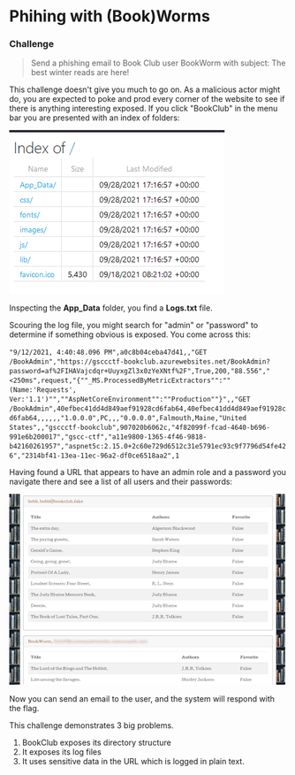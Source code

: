 
# Phihing with (Book)Worms

### Challenge
> Send a phishing email to Book Club user BookWorm with subject: The best winter reads are here!

This challenge doesn't give you much to go on. As a malicious actor might do, you are expected to poke and prod every corner of the website to see if there is anything interesting exposed. If you click "BookClub" in the menu bar you are presented with an index of folders:

![](bookclubfolders.png)

Inspecting the **App_Data** folder, you find a **Logs.txt** file.

Scouring the log file, you might search for "admin" or "password" to determine if something obvious is exposed. You come across this:

`"9/12/2021, 4:40:48.096 PM",a0c8b04ceba47d41,,"GET /BookAdmin","https://gsccctf-bookclub.azurewebsites.net/BookAdmin?password=af%2FIHAVajcdqr+UuyxgZl3x0zYeXNtf%2F",True,200,"88.556","<250ms",request,"{""_MS.ProcessedByMetricExtractors"":""(Name:'Requests', Ver:'1.1')"",""AspNetCoreEnvironment"":""Production""}",,"GET /BookAdmin",40efbec41dd4d849aef91928cd6fab64,40efbec41dd4d849aef91928cd6fab64,,,,,,"1.0.0.0",PC,,,"0.0.0.0",Falmouth,Maine,"United States",,"gsccctf-bookclub",907020b6062c,"4f82099f-fcad-4640-b696-991e6b200017","gscc-ctf","a11e9800-1365-4f46-9818-b42160261957","aspnet5c:2.15.0+2c60e729d6512c31e5791ec93c9f7796d54fe426","2314bf41-13ea-11ec-96a2-df0ce6518aa2",1`

Having found a URL that appears to have an admin role and a password you navigate there and see a list of all users and their passwords:

![](bookclubemail.png)

Now you can send an email to the user, and the system will respond with the flag.

This challenge demonstrates 3 big problems. 
1. BookClub exposes its directory structure
1. It exposes its log files
1. It uses sensitive data in the URL which is logged in plain text.
